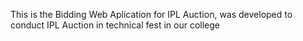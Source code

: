 This is the Bidding Web Aplication for IPL Auction,
was developed to conduct IPL Auction in technical fest in our college
